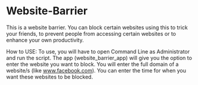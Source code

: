 # Website-Barrier
This is a website barrier. You can block certain websites using this to trick your friends, to prevent people from accessing certain 
websites or to enhance your own productivity.

How to USE:
To use, you will have to open Command Line as Administrator and run the script.
The app (website_barrier_app) will give you the option to enter the website you want to block. You will enter the full domain of a website/s
(like www.facebook.com). You can enter the time for when you want these websites to be blocked.
